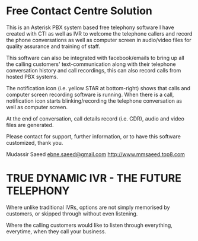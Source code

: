 Free Contact Centre Solution
============================
This is an Asterisk PBX system based free telephony software I have created with CTI as well as IVR to welcome the telephone callers 
and record the phone conversations as well as computer screen in audio/video files for quality assurance and training of staff. 

This software can also be integrated with facebook/emails to bring up all the calling customers' text-communication along with
their telephone conversation history and call recordings, this can also record calls from hosted PBX systems.

The notification icon (i.e. yellow STAR at bottom-right) shows that calls and computer screen recording software is running.
When there is a call, notification icon starts blinking/recording the telephone conversation as well as computer screen.

At the end of conversation, call details record (i.e. CDR), audio and video files are generated.

Please contact for support, further information, or to have this software customized, thank you.

Mudassir Saeed
ebne.saeed@gmail.com 
http://www.mmsaeed.top8.com



TRUE DYNAMIC IVR - THE FUTURE TELEPHONY
=======================================

Where unlike traditional IVRs, options are not simply memorised by customers, or skipped through without even listening.

Where the calling customers would like to listen through everything, everytime, when they call your business.
